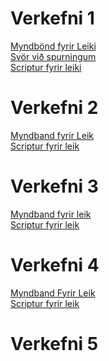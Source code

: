 # Verkefni 1
 [Myndbönd fyrir Leiki](./Verkefni1/verkefni1.md)<br>
 [Svör við spurningum](./Verkefni1/Svör.md)<br>
 [Scriptur fyrir leiki](./Verkefni1/scripts/)<br>


# Verkefni 2
[Myndband fyrir Leik](./Verkefni2/verkefni2.md)<br>
[Scriptur fyrir leik](./Verkefni2/Scripts/)<br>

# Verkefni 3
[Myndband fyrir leik](./Verkefni3/verkefni3.md)<br>
[Scriptur fyrir leik](./Verkefni3/Scripts)<br>

# Verkefni 4
[Myndband Fyrir Leik](./Verkefni4/verkefni4.md)<br>
[Scriptur fyrir leik](./Verkefni4/Scripts)<br>

# Verkefni 5
